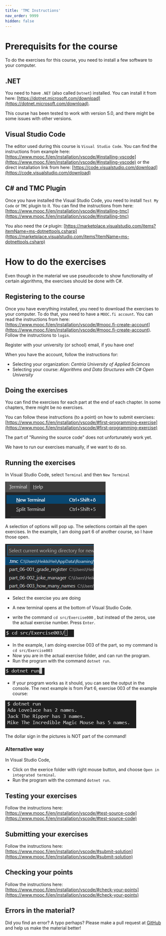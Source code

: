 ```yaml
---
title: 'TMC Instructions'
nav_order: 9999
hidden: false
---
```


# Prerequisits for the course


To do the exercises for this course, you need to install a few software to your computer.

## .NET
You need to have `.NET` (also called `Dotnet`) installed. You can install it from here: [https://dotnet.microsoft.com/download](https://dotnet.microsoft.com/download). 

<Note>This course has been tested to work with version 5.0, and there might be some issues with other versions.</Note>

## Visual Studio Code

The editor used during this course is `Visual Studio Code`. You can find the instructions from example here: [https://www.mooc.fi/en/installation/vscode/#installing-vscode](https://www.mooc.fi/en/installation/vscode/#installing-vscode) or the direct installation link from here: [https://code.visualstudio.com/download](https://code.visualstudio.com/download)

## C# and TMC Plugin

Once you have installed the Visual Studio Code, you need to install `Test My Code` or `TMC` plugin to it. You can find the instructions from here: [https://www.mooc.fi/en/installation/vscode/#installing-tmc](https://www.mooc.fi/en/installation/vscode/#installing-tmc)

You also need the `C#` plugin: [https://marketplace.visualstudio.com/items?itemName=ms-dotnettools.csharp](https://marketplace.visualstudio.com/items?itemName=ms-dotnettools.csharp)


# How to do the exercises

<Note>
Even though in the material we use pseudocode to show functionality of certain algorithms, the exercises should be done with C#.
</Note>

## Registering to the course

Once you have everything installed, you need to download the exercises to your computer. To do that, you need to have a `MOOC.fi account`. You can read the instructions from here: [https://www.mooc.fi/en/installation/vscode/#mooc.fi-create-account](https://www.mooc.fi/en/installation/vscode/#mooc.fi-create-account). Follow the instructions to `login`.

<Note>Register with your university (or school) email, if you have one!</Note>

When you have the account, follow the instructions for:
- Selecting your organization: *Centria University of Applied Sciences*
- Selecting your course: *Algorithms and Data Structures with C# Open University*

## Doing the exercises

You can find the exercises for each part at the end of each chapter. In some chapters, there might be no exercises.

You can follow these instructions (to a point) on how to submit exercises: 
[https://www.mooc.fi/en/installation/vscode/#first-programming-exercise](https://www.mooc.fi/en/installation/vscode/#first-programming-exercise)

<Note>
The part of "Running the source code" does not unfortunately work yet.

We have to run our exercises manually, if we want to do so.
</Note>

## Running the exercises

In Visual Studio Code, select `Terminal` and then `New Terminal`

![Terminal menu](https://github.com/centria/algo-and-data/raw/master/src/images/new-terminal.png)

A selection of options will pop up. The selections contain all the open exercises. In the example, I am doing part 6 of another course, so I have those open.

![Folder selection](https://github.com/centria/algo-and-data/raw/master/src/images/select-folder.png)

* Select the exercise you are doing
* A new terminal opens at the bottom of Visual Studio Code.

* write the command `cd src/Exercise000` , but instead of the zeros, use the actual exercise number. Press `Enter`.

![Selecting source folder](https://github.com/centria/algo-and-data/raw/master/src/images/exercise003.png)

* In the example, I am doing exercise 003 of the part, so my command is `cd src/Exercise003`
* Now you are in the actual exercise folder, and can run the program.
* Run the program with the command `dotnet run`. 

![Dotnet run](https://github.com/centria/algo-and-data/raw/master/src/images/dotnet-run.png)

* If your program works as it should, you can see the output in the console. The next example is from Part 6, exercise 003 of the example course:

![Dotnet run](https://github.com/centria/algo-and-data/raw/master/src/images/dotnet-print.png)

<Note>The dollar sign in the pictures is NOT part of the command! </Note>

### Alternative way

In Visual Studio Code,
* Click on the exerice folder with right mouse button, and choose `Open in integrated terminal`.
* Run the program with the command `dotnet run`.

## Testing your exercises

Follow the instructions here: [https://www.mooc.fi/en/installation/vscode/#test-source-code](https://www.mooc.fi/en/installation/vscode/#test-source-code)

## Submitting your exercises

Follow the instructions here: [https://www.mooc.fi/en/installation/vscode/#submit-solution](https://www.mooc.fi/en/installation/vscode/#submit-solution)

## Checking your points

Follow the instructions here: [https://www.mooc.fi/en/installation/vscode/#check-your-points](https://www.mooc.fi/en/installation/vscode/#check-your-points)

## Errors in the material?

Did you find an error? A typo perhaps? Please make a pull request at [GitHub](https://github.com/centria/algo-and-data/tree/master/src/content) and help us make the material better!